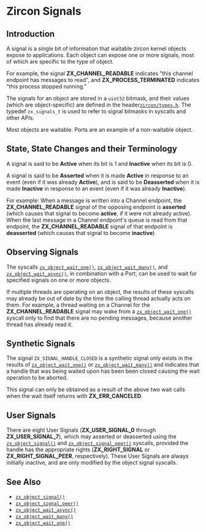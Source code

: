 # Zircon Signals

## Introduction

A signal is a single bit of information that waitable zircon kernel objects expose to
applications.  Each object can expose one or more signals, most of which are specific
to the type of object.

For example, the signal **ZX_CHANNEL_READABLE** indicates "this channel endpoint has
messages to read", and **ZX_PROCESS_TERMINATED** indicates "this process stopped running."

The signals for an object are stored in a `uint32` bitmask, and their values (which are
object-specific) are defined in the header[`zircon/types.h`](/zircon/system/public/zircon/types.h).
The typedef `zx_signals_t` is used to refer to signal bitmasks in syscalls and other APIs.

Most objects are waitable.  Ports are an example of a non-waitable object.

## State, State Changes and their Terminology

A signal is said to be **Active** when its bit is 1 and **Inactive** when its bit is 0.

A signal is said to be **Asserted** when it is made **Active** in response to an event
(even if it was already **Active**), and is said to be **Deasserted** when it is made
**Inactive** in response to an event (even if it was already **Inactive**).

For example:  When a message is written into a Channel endpoint, the **ZX_CHANNEL_READABLE**
signal of the opposing endpoint is **asserted** (which causes that signal to become **active**,
if it were not already active).  When the last message in a Channel endpoint's
queue is read from that endpoint, the **ZX_CHANNEL_READABLE** signal of that endpoint is
**deasserted** (which causes that signal to become **inactive**)

## Observing Signals

The syscalls [`zx_object_wait_one()`], [`zx_object_wait_many()`], and
[`zx_object_wait_async()`], in combination with a Port, can be used to wait for
specified signals on one or more objects.

If multiple threads are operating on an object, the results of these syscalls
may already be out of date by the time the calling thread actually acts on them.
For example, a thread waiting on a Channel for the **ZX_CHANNEL_READABLE**
signal may wake from a [`zx_object_wait_one()`] syscall only to find that there
are no pending messages, because another thread has already read it.

## Synthetic Signals

The signal `ZX_SIGNAL_HANDLE_CLOSED` is a synthetic signal only exists in the
results of [`zx_object_wait_one()`] or [`zx_object_wait_many()`] and indicates
that a handle that was being waited upon has been been closed causing the wait
operation to be aborted.

This signal can only be obtained as a result of the above two wait calls when the wait itself
returns with **ZX_ERR_CANCELED**.

## User Signals

There are eight User Signals (**ZX_USER_SIGNAL_0** through **ZX_USER_SIGNAL_7**), which may
asserted or deasserted using the [`zx_object_signal()`] and [`zx_object_signal_peer()`] syscalls,
provided the handle has the appropriate rights (**ZX_RIGHT_SIGNAL** or **ZX_RIGHT_SIGNAL_PEER**,
respectively).  These User Signals are always initially inactive, and are only modified by
the object signal syscalls.

## See Also

 - [`zx_object_signal()`]
 - [`zx_object_signal_peer()`]
 - [`zx_object_wait_async()`]
 - [`zx_object_wait_many()`]
 - [`zx_object_wait_one()`]



[`zx_object_get_info()`]: /docs/reference/syscalls/object_get_info.md
[`zx_object_signal()`]: /docs/reference/syscalls/object_signal.md
[`zx_object_signal_peer()`]: /docs/reference/syscalls/object_signal.md
[`zx_object_wait_async()`]: /docs/reference/syscalls/object_wait_async.md
[`zx_object_wait_many()`]: /docs/reference/syscalls/object_wait_many.md
[`zx_object_wait_one()`]: /docs/reference/syscalls/object_wait_one.md
